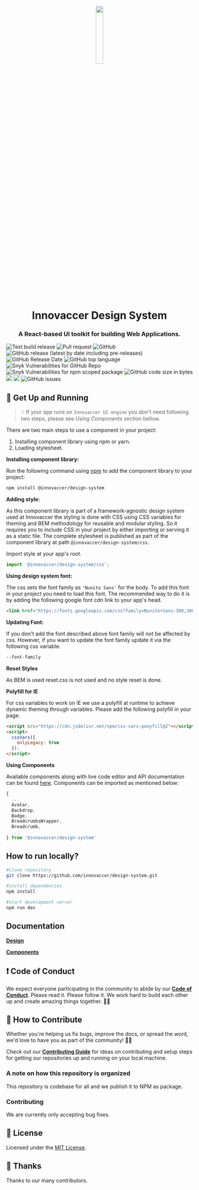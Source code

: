 <p align="center">
  <a href="#">
    <img alt="" src="https://innovaccer.com/static/image/site-logo/innovaccer-logo-black.svg" width="20%" />
  </a>
</p>
<h1 align="center">
  Innovaccer Design System
</h1>
<h3 align="center">
  A React-based UI toolkit for building Web Applications.
</h3>


<p align="center">

  ![Test build release](https://github.com/innovaccer/design-system/workflows/Test%20build%20release/badge.svg)
  ![Pull request](https://github.com/innovaccer/design-system/workflows/Pull%20request/badge.svg)
  ![GitHub](https://img.shields.io/github/license/innovaccer/design-system)
  ![GitHub release (latest by date including pre-releases)](https://img.shields.io/github/v/release/innovaccer/design-system?include_prereleases)
  ![GitHub Release Date](https://img.shields.io/github/release-date/innovaccer/design-system)
  ![GitHub top language](https://img.shields.io/github/languages/top/innovaccer/design-system)
  ![Snyk Vulnerabilities for GitHub Repo](https://img.shields.io/snyk/vulnerabilities/github/innovaccer/design-system)
  ![Snyk Vulnerabilities for npm scoped package](https://img.shields.io/snyk/vulnerabilities/npm/@innovaccer/design-system)
  ![GitHub code size in bytes](https://img.shields.io/github/languages/code-size/innovaccer/design-system)
  ![](https://badgen.net/bundlephobia/min/@innovaccer/design-system)
  ![](https://badgen.net/bundlephobia/minzip/@innovaccer/design-system)
  ![GitHub issues](https://img.shields.io/github/issues-raw/innovaccer/design-system)

</p>

## 🚀 Get Up and Running

>💡 If your app runs on `Innovaccer UI engine` you don't need following two steps, please see *Using Components* section bellow.

There are two main steps to use a component in your project:
1. Installing component library using npm or yarn.
2. Loading stylesheet.


**Installing component library:**


Run the following command using [npm](https://www.npmjs.com/)  to add the component library to your project:

```bash
npm install @innovaccer/design-system
```

**Adding style:**

As this component library is part of a framework-agnostic design system used at Innovaccer the styling is done with CSS using CSS variables for theming and BEM methodology for reusable and modular styling. So it requires you to include CSS in your project by either importing or serving it as a static file. The complete stylesheet is published as part of the component library at path `@innovaccer/design-system/css`.

Import style at your app's root.

```js
import '@innovaccer/design-system/css';
```

**Using design system font:**

The css sets the font family as `'Nunito Sans'` for the body. To add this font in your project you need to load this font. The recommended way to do it is by adding the following google font cdn link to your app's head.

```html
<link href="https://fonts.googleapis.com/css?family=Nunito+Sans:300,300i,400,400i,600,600i,700,700i,800,800i,900,900i&display=swap" rel="stylesheet">

```

**Updating Font:**

If you don't add the font described above font family will not be affected by css. However, if you want to update the font family update it via the following css variable.

```css
--font-family
```

**Reset Styles** 

As BEM is used reset.css is not used and no style reset is done.

**Polyfill for IE**

For css variables to work on IE we use a polyfill at runtime to achieve dynamic theming through variables. Please add the following polyfill in your page.

```html
<script src="https://cdn.jsdelivr.net/npm/css-vars-ponyfill@2"></script>
<script>
  cssVars({
    onlyLegacy: true
  });
</script>

```

**Using Components**

Available components along with live code editor and API documentation can be found [here](https://innovaccer.github.io/design-system).
Components can be imported as mentioned below:


```js
{
  ...
  Avatar,
  Backdrop,
  Badge,
  BreadcrumbsWrapper,
  Breadcrumb,
  ...
} from '@innovaccer/design-system'

```

## How to run locally?

```bash
#clone repository
git clone https://github.com/innovaccer/design-system.git

#install dependencies
npm install

#start development server
npm run dev
```


## Documentation

**[Design](http://design.innovaccer.com)**

**[Components](https://innovaccer.github.io/design-system)**


## ❗ Code of Conduct

 We expect everyone participating in the community to abide by our [**Code of Conduct**](https://github.com/innovaccer/design-system/blob/master/CODE_OF_CONDUCT.md). Please read it. Please follow it. We work hard to build each other up and create amazing things together. 💪💜

## 🤝 How to Contribute

Whether you're helping us fix bugs, improve the docs, or spread the word, we'd love to have you as part of the community! :muscle::purple_heart:

Check out our [**Contributing Guide**](https://github.com/innovaccer/design-system/blob/master/CONTRIBUTING.md) for ideas on contributing and setup steps for getting our repositories up and running on your local machine.

### A note on how this repository is organized

This repository is codebase for all and we publish it to NPM as package.

### Contributing

We are currently only accepting bug fixes.

## :memo: License

Licensed under the [MIT License](https://github.com/innovaccer/design-system/blob/master/LICENSE).

## 💜 Thanks

Thanks to our many contributors.
